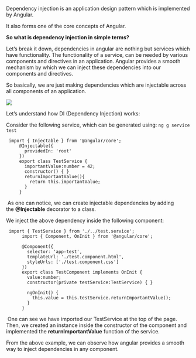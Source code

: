 Dependency injection is an application design pattern which is implemented by Angular.

It also forms one of the core concepts of Angular.

**So what is dependency injection in simple terms?**

Let’s break it down, dependencies in angular are nothing but services which have functionality. The functionality of a service, can be needed by various components and directives in an application. Angular provides a smooth mechanism by which we can inject these dependencies into our components and directives.

So basically, we are just making dependencies which are injectable across all components of an application.

![](https://d3n0h9tb65y8q.cloudfront.net/public_assets/assets/000/003/680/original/Dependency_Injection.png?1660285409)

Let’s understand how DI (Dependency Injection) works:

Consider the following service, which can be generated using: `ng g service test`

```plaintext
 import { Injectable } from '@angular/core';
     @Injectable({
       providedIn: 'root'
     })
     export class TestService {
       importantValue:number = 42;
       constructor() { }
       returnImportantValue(){
         return this.importantValue;
       }
     }    
```

 As one can notice, we can create injectable dependencies by adding the **@Injectable** decorator to a class.

We inject the above dependency inside the following component:   

```plaintext
 import { TestService } from './../test.service';
      import { Component, OnInit } from '@angular/core';

      @Component({
        selector: 'app-test',
        templateUrl: './test.component.html',
        styleUrls: ['./test.component.css']
      })
      export class TestComponent implements OnInit {
        value:number;
        constructor(private testService:TestService) { }

        ngOnInit() {
          this.value = this.testService.returnImportantValue();
        }
      }
```

 One can see we have imported our TestService at the top of the page. Then, we created an instance inside the constructor of the component and implemented the **returnImportantValue** function of the service.

From the above example, we can observe how angular provides a smooth way to inject dependencies in any component.
